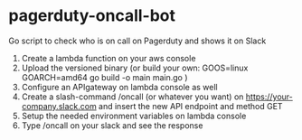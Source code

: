 # pagerduty-oncall-bot
Go script to check who is on call on Pagerduty and shows it on Slack

1. Create a lambda function on your aws console
2. Upload the versioned binary (or build your own: GOOS=linux GOARCH=amd64 go build -o main main.go )
3. Configure an APIgateway on lambda console as well
4. Create a slash-command /oncall (or whatever you want) on https://your-company.slack.com and insert the new API endpoint and method GET
5. Setup the needed environment variables on lambda console
6. Type /oncall on your slack and see the response
